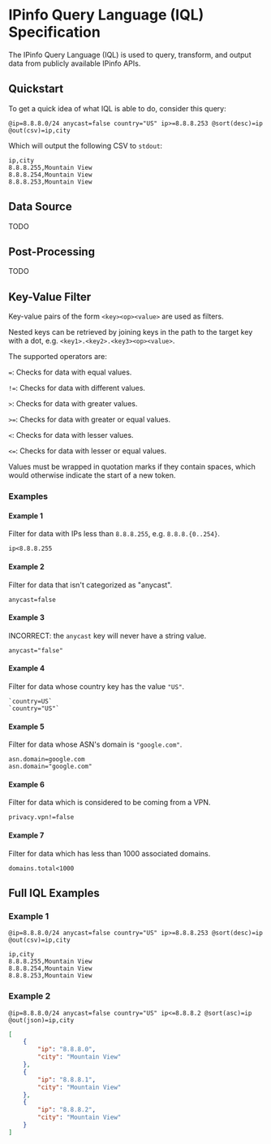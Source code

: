 # IPinfo Query Language (IQL) Specification

The IPinfo Query Language (IQL) is used to query, transform, and output data
from publicly available IPinfo APIs.

## Quickstart

To get a quick idea of what IQL is able to do, consider this query:

```
@ip=8.8.8.0/24 anycast=false country="US" ip>=8.8.8.253 @sort(desc)=ip @out(csv)=ip,city
```

Which will output the following CSV to `stdout`:

```csv
ip,city
8.8.8.255,Mountain View
8.8.8.254,Mountain View
8.8.8.253,Mountain View
```

## Data Source

TODO

## Post-Processing

TODO

## Key-Value Filter

Key-value pairs of the form `<key><op><value>` are used as filters.

Nested keys can be retrieved by joining keys in the path to the target key with
a dot, e.g. `<key1>.<key2>.<key3><op><value>`.

The supported operators are:

`=`: Checks for data with equal values.

`!=`: Checks for data with different values.

`>`: Checks for data with greater values.

`>=`: Checks for data with greater or equal values.

`<`: Checks for data with lesser values.

`<=`: Checks for data with lesser or equal values.

Values must be wrapped in quotation marks if they contain spaces, which would
otherwise indicate the start of a new token.

### Examples

#### Example 1

Filter for data with IPs less than `8.8.8.255`, e.g. `8.8.8.{0..254}`.

```
ip<8.8.8.255
```

#### Example 2

Filter for data that isn't categorized as "anycast".

```
anycast=false
```

#### Example 3

INCORRECT: the `anycast` key will never have a string value.

```
anycast="false"
```

#### Example 4

Filter for data whose country key has the value `"US"`.

```
`country=US`
`country="US"`
```

#### Example 5

Filter for data whose ASN's domain is `"google.com"`.

```
asn.domain=google.com
asn.domain="google.com"
```

#### Example 6

Filter for data which is considered to be coming from a VPN.

```
privacy.vpn!=false
```

#### Example 7

Filter for data which has less than 1000 associated domains.

```
domains.total<1000
```

## Full IQL Examples

### Example 1

```
@ip=8.8.8.0/24 anycast=false country="US" ip>=8.8.8.253 @sort(desc)=ip @out(csv)=ip,city
```

```csv
ip,city
8.8.8.255,Mountain View
8.8.8.254,Mountain View
8.8.8.253,Mountain View
```

### Example 2

```
@ip=8.8.8.0/24 anycast=false country="US" ip<=8.8.8.2 @sort(asc)=ip @out(json)=ip,city
```

```json
[
    {
        "ip": "8.8.8.0",
        "city": "Mountain View"
    },
    {
        "ip": "8.8.8.1",
        "city": "Mountain View"
    },
    {
        "ip": "8.8.8.2",
        "city": "Mountain View"
    }
]
```
